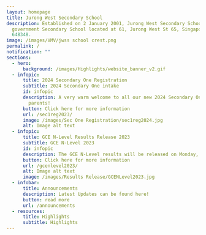```yaml
---
layout: homepage
title: Jurong West Secondary School
description: Established on 2 January 2001, Jurong West Secondary School is a
  government Secondary School located at 61, Jurong West St 65, Singapore
  648348.
image: /images/VMV/jwss school crest.png
permalink: /
notification: ""
sections:
  - hero:
      background: /images/Highlights/website_banner_v2.gif
  - infopic:
      title: 2024 Secondary One Registration
      subtitle: 2024 Secondary One intake
      id: infopic
      description: A very warm welcome to all our new 2024 Secondary One students and
        parents!
      button: Click here for more information
      url: /sec1reg2023/
      image: /images/Sec One Registration/sec1reg2024.jpg
      alt: Image alt text
  - infopic:
      title: GCE N-Level Results Release 2023
      subtitle: GCE N-Level 2023
      id: infopic
      description: The GCE N-Level results will be released on Monday, 18 December 2023.
      button: Click here for more information
      url: /gcenlevel2023/
      alt: Image alt text
      image: /images/Results Release/GCENLevel2023.jpg
  - infobar:
      title: Announcements
      description: Latest Updates can be found here!
      button: read more
      url: /announcements
  - resources:
      title: Highlights
      subtitle: Highlights
---
```

